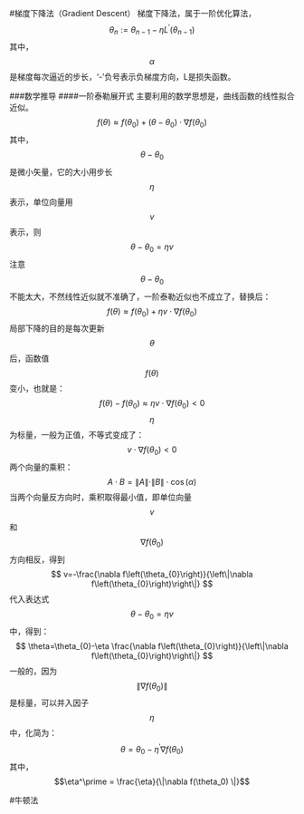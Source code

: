 #梯度下降法（Gradient Descent）
梯度下降法，属于一阶优化算法，
$$
\theta_{n} := \theta_{n-1} - \eta L^{\prime}(\theta_{n-1})
$$
其中，$$\alpha$$是梯度每次逼近的步长，‘-’负号表示负梯度方向，L是损失函数。

###数学推导
####一阶泰勒展开式
主要利用的数学思想是，曲线函数的线性拟合近似。
$$
f(\theta) \approx f\left(\theta_{0}\right)+\left(\theta-\theta_{0}\right) \cdot \nabla f\left(\theta_{0}\right)
$$
其中，$$\theta-\theta_0$$是微小矢量，它的大小用步长$$\eta$$表示，单位向量用$$v$$表示，则
$$
\theta-\theta_0=\eta v
$$
注意$$\theta-\theta_0$$不能太大，不然线性近似就不准确了，一阶泰勒近似也不成立了，替换后：
$$
f(\theta) \approx f\left(\theta_{0}\right)+\eta v \cdot \nabla f\left(\theta_{0}\right)
$$
局部下降的目的是每次更新$$\theta$$后，函数值$$f(\theta)$$变小，也就是：
$$
f(\theta)-f\left(\theta_{0}\right) \approx \eta v \cdot \nabla f\left(\theta_{0}\right) < 0 
$$
$$\eta$$为标量，一般为正值，不等式变成了：
$$
v \cdot \nabla f(\theta_0) < 0
$$
两个向量的乘积：
$$
A \cdot B=\|A\| \cdot\|B\| \cdot \cos (\alpha)
$$
当两个向量反方向时，乘积取得最小值，即单位向量$$v$$和$$\nabla f(\theta_0)$$方向相反，得到
$$
v=-\frac{\nabla f\left(\theta_{0}\right)}{\left\|\nabla f\left(\theta_{0}\right)\right\|}
$$
代入表达式$$\theta-\theta_0=\eta v$$中，得到：
$$
\theta=\theta_{0}-\eta \frac{\nabla f\left(\theta_{0}\right)}{\left\|\nabla f\left(\theta_{0}\right)\right\|}
$$
一般的，因为$$\left\|\nabla f\left(\theta_{0}\right)\right\|$$ 是标量，可以并入因子$$\eta$$中，化简为：
$$
\theta=\theta_{0}-\eta^\prime\nabla f\left(\theta_{0}\right)
$$
其中，$$\eta^\prime = \frac{\eta}{\|\nabla f(\theta_0) \|}$$

#牛顿法






